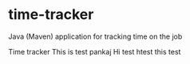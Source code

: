 # time-tracker
Java (Maven) application for tracking time on the job

Time tracker
This is test pankaj
Hi test
htest
this test
